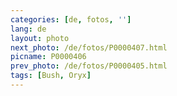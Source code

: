 ```yaml
---
categories: [de, fotos, '']
lang: de
layout: photo
next_photo: /de/fotos/P0000407.html
picname: P0000406
prev_photo: /de/fotos/P0000405.html
tags: [Bush, Oryx]
---
```

